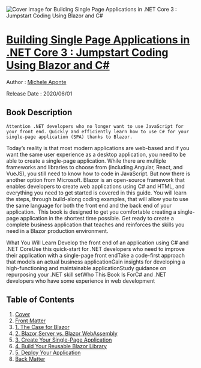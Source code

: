 ![Cover image for Building Single Page Applications in .NET Core 3 : Jumpstart Coding Using Blazor and C#](https://imgdetail.ebookreading.net/cover/cover/20200920/EB9781484257470.jpg)

[Building Single Page Applications in .NET Core 3 : Jumpstart Coding Using Blazor and C#](https://ebookreading.net/view/book/Building+Single+Page+Applications+in+.NET+Core+3+%3A+Jumpstart+Coding+Using+Blazor+and+C%23-EB9781484257470_1.html "Building Single Page Applications in .NET Core 3 : Jumpstart Coding Using Blazor and C#")
====================================================================================================================

Author : [Michele Aponte](https://ebookreading.net/search/author/Michele+Aponte)

Release Date : 2020/06/01

Book Description
-----------------


    
    Attention .NET developers who no longer want to use JavaScript for your front end. Quickly and efficiently learn how to use C# for your single-page application (SPA) thanks to Blazor.
Today’s reality is that most modern applications are web-based and if you want the same user experience as a desktop application, you need to be able to create a single-page application. While there are multiple frameworks and libraries to choose from (including Angular, React, and VueJS), you still need to know how to code in JavaScript. But now there is another option from Microsoft. Blazor is an open-source framework that enables developers to create web applications using C# and HTML, and everything you need to get started is covered in this guide. You will learn the steps, through build-along coding examples, that will allow you to use the same language for both the front end and the back end of your application.&nbsp;
This book is designed to get you comfortable creating a single-page application in the shortest time possible. Get ready to create a complete business application that teaches and reinforces the skills you need in a Blazor production environment.

What You Will Learn
Develop the      front end of an application using C#&nbsp;and .NET CoreUse this quick-start for      .NET developers who need to improve their application with a single-page front endTake a code-first      approach that models an actual business applicationGain insights      for developing a high-functioning and maintainable applicationStudy guidance on repurposing your .NET skill setWho This Book Is ForC# and .NET developers who have some experience in web development

  
  

Table of Contents
-----------------

1. [Cover](https://ebookreading.net/view/book/Building+Single+Page+Applications+in+.NET+Core+3+%3A+Jumpstart+Coding+Using+Blazor+and+C%23-EB9781484257470_1.html)
1. [Front Matter](https://ebookreading.net/view/book/Building+Single+Page+Applications+in+.NET+Core+3+%3A+Jumpstart+Coding+Using+Blazor+and+C%23-EB9781484257470_2.html)
1. [1.&nbsp;The Case for Blazor](https://ebookreading.net/view/book/Building+Single+Page+Applications+in+.NET+Core+3+%3A+Jumpstart+Coding+Using+Blazor+and+C%23-EB9781484257470_3.html)
1. [2.&nbsp;Blazor Server vs. Blazor WebAssembly](https://ebookreading.net/view/book/Building+Single+Page+Applications+in+.NET+Core+3+%3A+Jumpstart+Coding+Using+Blazor+and+C%23-EB9781484257470_4.html)
1. [3.&nbsp;Create Your Single-Page Application](https://ebookreading.net/view/book/Building+Single+Page+Applications+in+.NET+Core+3+%3A+Jumpstart+Coding+Using+Blazor+and+C%23-EB9781484257470_5.html)
1. [4.&nbsp;Build Your Reusable Blazor Library](https://ebookreading.net/view/book/Building+Single+Page+Applications+in+.NET+Core+3+%3A+Jumpstart+Coding+Using+Blazor+and+C%23-EB9781484257470_6.html)
1. [5.&nbsp;Deploy Your Application](https://ebookreading.net/view/book/Building+Single+Page+Applications+in+.NET+Core+3+%3A+Jumpstart+Coding+Using+Blazor+and+C%23-EB9781484257470_7.html)
1. [Back Matter](https://ebookreading.net/view/book/Building+Single+Page+Applications+in+.NET+Core+3+%3A+Jumpstart+Coding+Using+Blazor+and+C%23-EB9781484257470_8.html)
